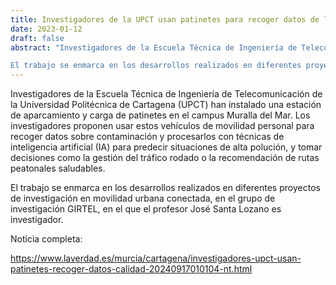 ```yaml
---
title: Investigadores de la UPCT usan patinetes para recoger datos de la calidad del aire
date: 2023-01-12
draft: false
abstract: "Investigadores de la Escuela Técnica de Ingeniería de Telecomunicación de la Universidad Politécnica de Cartagena (UPCT) han instalado una estación de aparcamiento y carga de patinetes en el campus Muralla del Mar. Los investigadores proponen usar estos vehículos de movilidad personal para recoger datos sobre contaminación y procesarlos con técnicas de inteligencia artificial (IA) para predecir situaciones de alta polución, y tomar decisiones como la gestión del tráfico rodado o la recomendación de rutas peatonales saludables.

El trabajo se enmarca en los desarrollos realizados en diferentes proyectos de investigación en movilidad urbana conectada, en el grupo de investigación GIRTEL, en el que el profesor José Santa Lozano es investigador."
---
```


Investigadores de la Escuela Técnica de Ingeniería de Telecomunicación de la Universidad Politécnica de Cartagena (UPCT) han instalado una estación de aparcamiento y carga de patinetes en el campus Muralla del Mar. Los investigadores proponen usar estos vehículos de movilidad personal para recoger datos sobre contaminación y procesarlos con técnicas de inteligencia artificial (IA) para predecir situaciones de alta polución, y tomar decisiones como la gestión del tráfico rodado o la recomendación de rutas peatonales saludables.

El trabajo se enmarca en los desarrollos realizados en diferentes proyectos de investigación en movilidad urbana conectada, en el grupo de investigación GIRTEL, en el que el profesor José Santa Lozano es investigador.

Noticia completa:

https://www.laverdad.es/murcia/cartagena/investigadores-upct-usan-patinetes-recoger-datos-calidad-20240917010104-nt.html

<!--more-->
